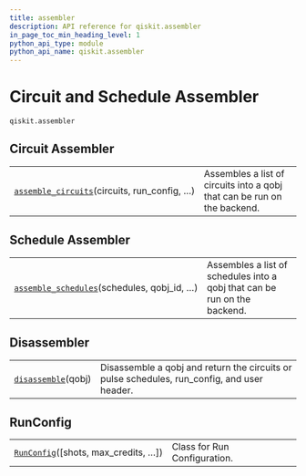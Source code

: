 ```yaml
---
title: assembler
description: API reference for qiskit.assembler
in_page_toc_min_heading_level: 1
python_api_type: module
python_api_name: qiskit.assembler
---
```


<span id="module-qiskit.assembler" />

<span id="qiskit-assembler" />

<span id="circuit-and-schedule-assembler-qiskit-assembler" />

# Circuit and Schedule Assembler

<span id="module-qiskit.assembler" />

`qiskit.assembler`

## Circuit Assembler

|                                                                                                                                                             |                                                                          |
| ----------------------------------------------------------------------------------------------------------------------------------------------------------- | ------------------------------------------------------------------------ |
| [`assemble_circuits`](qiskit.assembler.assemble_circuits#qiskit.assembler.assemble_circuits "qiskit.assembler.assemble_circuits")(circuits, run\_config, …) | Assembles a list of circuits into a qobj that can be run on the backend. |

## Schedule Assembler

|                                                                                                                                                               |                                                                           |
| ------------------------------------------------------------------------------------------------------------------------------------------------------------- | ------------------------------------------------------------------------- |
| [`assemble_schedules`](qiskit.assembler.assemble_schedules#qiskit.assembler.assemble_schedules "qiskit.assembler.assemble_schedules")(schedules, qobj\_id, …) | Assembles a list of schedules into a qobj that can be run on the backend. |

## Disassembler

|                                                                                                                 |                                                                                              |
| --------------------------------------------------------------------------------------------------------------- | -------------------------------------------------------------------------------------------- |
| [`disassemble`](qiskit.assembler.disassemble#qiskit.assembler.disassemble "qiskit.assembler.disassemble")(qobj) | Disassemble a qobj and return the circuits or pulse schedules, run\_config, and user header. |

## RunConfig

|                                                                                                                              |                              |
| ---------------------------------------------------------------------------------------------------------------------------- | ---------------------------- |
| [`RunConfig`](qiskit.assembler.RunConfig#qiskit.assembler.RunConfig "qiskit.assembler.RunConfig")(\[shots, max\_credits, …]) | Class for Run Configuration. |

